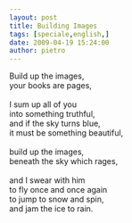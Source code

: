 ```yaml
---
layout: post
title: Building Images
tags: [speciale,english,]
date: 2009-04-19 15:24:00
author: pietro
---
```

Build up the images,<br/>your books are pages,<br/><br/>I sum up all of you<br/>into something truthful,<br/>and if the sky turns blue,<br/>it must be something beautiful,<br/><br/>build up the images,<br/>beneath the sky which rages,<br/><br/>and I swear with him<br/>to fly once and once again<br/>to jump to snow and spin,<br/>and jam the ice to rain.
